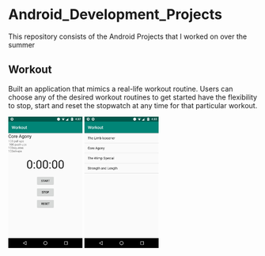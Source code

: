 # Android_Development_Projects
This repository consists of the Android Projects that I worked on over the summer

## Workout 

Built an application that mimics a real-life workout routine. Users can choose any of the desired workout
routines to get started have the flexibility to stop, start and reset the stopwatch at any time for that particular workout.
<p float = "left">
  <img src = "https://github.com/prg007/Android_Development_Projects/blob/master/Android_Project_Screenshots/Screenshot_2019-12-26_043255.jpg " width = 150> 
  <img src = "https://github.com/prg007/Android_Development_Projects/blob/master/Android_Project_Screenshots/Screenshot_2019-12-26_043335.jpg"  width = 150> 
</p>
